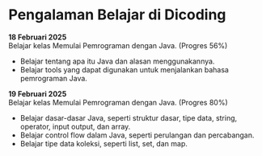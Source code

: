 # Pengalaman Belajar di Dicoding

**18 Februari 2025** <br>
Belajar kelas Memulai Pemrograman dengan Java. (Progres 56%)
* Belajar tentang apa itu Java dan alasan menggunakannya.
* Belajar tools yang dapat digunakan untuk menjalankan bahasa pemrograman Java.

**19 Februari 2025**<br>
Belajar kelas Memulai Pemrograman dengan Java. (Progres 80%)
* Belajar dasar-dasar Java, seperti struktur dasar, tipe data, string, operator, input output, dan array.
* Belajar control flow dalam Java, seperti perulangan dan percabangan.
* Belajar tipe data koleksi, seperti list, set, dan map.
